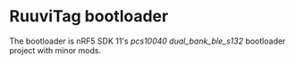 # RuuviTag bootloader

The bootloader is nRF5 SDK 11's *pcs10040 dual_bank_ble_s132* bootloader project with minor mods.